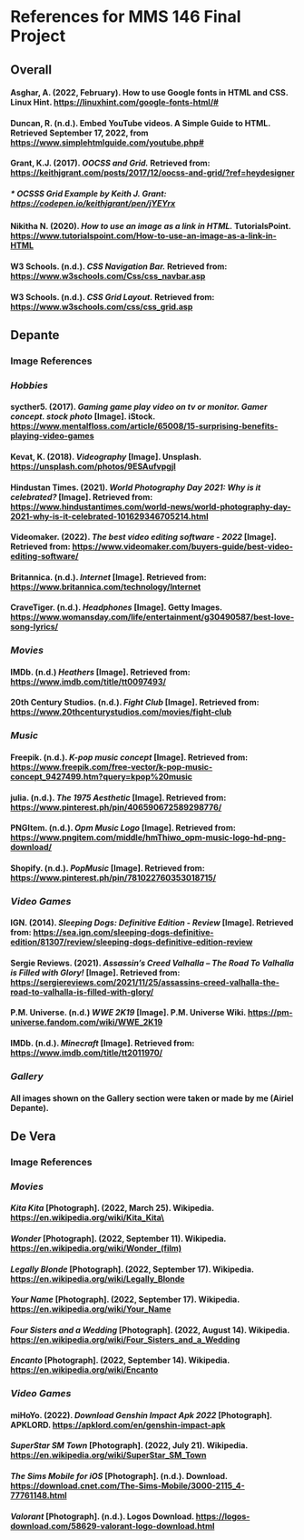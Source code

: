 # References for MMS 146 Final Project
## Overall

#### Asghar, A. (2022, February). How to use Google fonts in HTML and CSS. Linux Hint. https://linuxhint.com/google-fonts-html/#
#### Duncan, R. (n.d.). Embed YouTube videos. A Simple Guide to HTML. Retrieved September 17, 2022, from https://www.simplehtmlguide.com/youtube.php#
#### Grant, K.J. (2017). _OOCSS and Grid._ Retrieved from: https://keithjgrant.com/posts/2017/12/oocss-and-grid/?ref=heydesigner
##### * OCSSS Grid Example by Keith J. Grant: https://codepen.io/keithjgrant/pen/jYEYrx
#### Nikitha N. (2020). _How to use an image as a link in HTML._ TutorialsPoint. https://www.tutorialspoint.com/How-to-use-an-image-as-a-link-in-HTML
#### W3 Schools. (n.d.). _CSS Navigation Bar._ Retrieved from: https://www.w3schools.com/Css/css_navbar.asp
#### W3 Schools. (n.d.). _CSS Grid Layout._ Retrieved from: https://www.w3schools.com/css/css_grid.asp


## Depante
### Image References

### ___Hobbies___
#### sycther5. (2017). _Gaming game play video on tv or monitor. Gamer concept. stock photo_ [Image]. iStock. https://www.mentalfloss.com/article/65008/15-surprising-benefits-playing-video-games
#### Kevat, K. (2018). _Videography_ [Image].  Unsplash. https://unsplash.com/photos/9ESAufvpgjI
#### Hindustan Times. (2021). _World Photography Day 2021: Why is it celebrated?_ [Image]. Retrieved from: https://www.hindustantimes.com/world-news/world-photography-day-2021-why-is-it-celebrated-101629346705214.html
#### Videomaker. (2022). _The best video editing software - 2022_ [Image]. Retrieved from: https://www.videomaker.com/buyers-guide/best-video-editing-software/
#### Britannica. (n.d.). _Internet_ [Image]. Retrieved from: https://www.britannica.com/technology/Internet
#### CraveTiger. (n.d.). _Headphones_ [Image]. Getty Images. https://www.womansday.com/life/entertainment/g30490587/best-love-song-lyrics/

### _Movies_
#### IMDb. (n.d.) _Heathers_ [Image]. Retrieved from: https://www.imdb.com/title/tt0097493/
#### 20th Century Studios. (n.d.). _Fight Club_ [Image]. Retrieved from: https://www.20thcenturystudios.com/movies/fight-club

### _Music_
#### Freepik. (n.d.). _K-pop music concept_ [Image]. Retrieved from: https://www.freepik.com/free-vector/k-pop-music-concept_9427499.htm?query=kpop%20music
#### julia. (n.d.). _The 1975 Aesthetic_ [Image]. Retrieved from: https://www.pinterest.ph/pin/406590672589298776/
#### PNGItem. (n.d.). _Opm Music Logo_ [Image]. Retrieved from: https://www.pngitem.com/middle/hmThiwo_opm-music-logo-hd-png-download/
#### Shopify. (n.d.). _PopMusic_ [Image]. Retrieved from: https://www.pinterest.ph/pin/781022760353018715/

### _Video Games_
#### IGN. (2014). _Sleeping Dogs: Definitive Edition - Review_ [Image]. Retrieved from: https://sea.ign.com/sleeping-dogs-definitive-edition/81307/review/sleeping-dogs-definitive-edition-review
#### Sergie Reviews. (2021). _Assassin’s Creed Valhalla – The Road To Valhalla is Filled with Glory!_ [Image]. Retrieved from: https://sergiereviews.com/2021/11/25/assassins-creed-valhalla-the-road-to-valhalla-is-filled-with-glory/
#### P.M. Universe. (n.d.) _WWE 2K19_ [Image]. P.M. Universe Wiki. https://pm-universe.fandom.com/wiki/WWE_2K19
#### IMDb. (n.d.). _Minecraft_ [Image]. Retrieved from: https://www.imdb.com/title/tt2011970/

### _Gallery_
#### All images shown on the Gallery section were taken or made by me (Airiel Depante).

## De Vera
### Image References

### _Movies_
#### _Kita Kita_ [Photograph]. (2022, March 25). Wikipedia. https://en.wikipedia.org/wiki/Kita_Kita\
#### _Wonder_ [Photograph]. (2022, September 11). Wikipedia. https://en.wikipedia.org/wiki/Wonder_(film)
#### _Legally Blonde_ [Photograph]. (2022, September 17). Wikipedia. https://en.wikipedia.org/wiki/Legally_Blonde
#### _Your Name_ [Photograph]. (2022, September 17). Wikipedia. https://en.wikipedia.org/wiki/Your_Name
#### _Four Sisters and a Wedding_ [Photograph]. (2022, August 14). Wikipedia. https://en.wikipedia.org/wiki/Four_Sisters_and_a_Wedding
#### _Encanto_ [Photograph]. (2022, September 14). Wikipedia. https://en.wikipedia.org/wiki/Encanto

### _Video Games_
#### miHoYo. (2022). _Download Genshin Impact Apk 2022_ [Photograph]. APKLORD. https://apklord.com/en/genshin-impact-apk
#### _SuperStar SM Town_ [Photograph]. (2022, July 21). Wikipedia. https://en.wikipedia.org/wiki/SuperStar_SM_Town
#### _The Sims Mobile for iOS_ [Photograph]. (n.d.). Download. https://download.cnet.com/The-Sims-Mobile/3000-2115_4-77761148.html
#### _Valorant_ [Photograph]. (n.d.). Logos Download. https://logos-download.com/58629-valorant-logo-download.html
